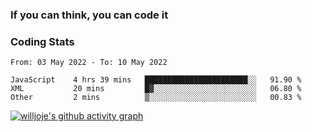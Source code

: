 ### If you can think, you can code it 



### Coding Stats
<!--START_SECTION:waka-->

```text
From: 03 May 2022 - To: 10 May 2022

JavaScript    4 hrs 39 mins   ███████████████████████░░   91.90 %
XML           20 mins         █▓░░░░░░░░░░░░░░░░░░░░░░░   06.80 %
Other         2 mins          ▒░░░░░░░░░░░░░░░░░░░░░░░░   00.83 %
```

<!--END_SECTION:waka-->

[![willjoje's github activity graph](https://activity-graph.herokuapp.com/graph?username=willjoje)](https://github.com/ashutosh00710/github-readme-activity-graph)
